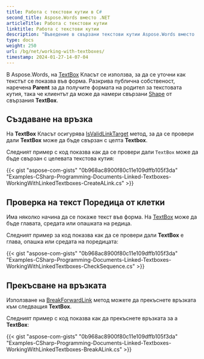 ```yaml
---
title: Работа с текстови кутии в C#
second_title: Aspose.Words вместо .NET
articleTitle: Работа с текстови кутии
linktitle: Работа с текстови кутии
description: "Въведение в свързани текстови кутии Aspose.Words вместо .NET."
type: docs
weight: 250
url: /bg/net/working-with-textboxes/
timestamp: 2024-01-27-14-07-04
---
```


В Aspose.Words, на [TextBox](https://reference.aspose.com/words/net/aspose.words.drawing/textbox/) Класът се използва, за да се уточни как текстът се показва във форма. Разкрива публична собственост, наречена **Parent** за да получите формата на родител за текстовата кутия, така че клиентът да може да намери свързани [Shape](https://reference.aspose.com/words/net/aspose.words.drawing/shape/) от свързания **TextBox**.

## Създаване на връзка

На **TextBox** Класът осигурява [IsValidLinkTarget](https://reference.aspose.com/words/net/aspose.words.drawing/textbox/isvalidlinktarget/) метод, за да се провери дали **TextBox** може да бъде свързан с целта **Textbox**.

Следният пример с код показва как да се провери дали `TextBox` може да бъде свързан с целевата текстова кутия:

{{< gist "aspose-com-gists" "0b968ac8900f80c11e109dffb105f3da" "Examples-CSharp-Programming-Documents-Linked-Textboxes-WorkingWithLinkedTextboxes-CreateALink.cs" >}}

## Проверка на текст Поредица от клетки

Има няколко начина да се покаже текст във форма. На [TextBox](https://reference.aspose.com/words/net/aspose.words.drawing/shape/textbox/) може да бъде главата, средата или опашката на редица.

Следният пример за код показва как да се провери дали **TextBox** е глава, опашка или средата на поредицата:

{{< gist "aspose-com-gists" "0b968ac8900f80c11e109dffb105f3da" "Examples-CSharp-Programming-Documents-Linked-Textboxes-WorkingWithLinkedTextboxes-CheckSequence.cs" >}}

## Прекъсване на връзката

Използване на [BreakForwardLink](https://reference.aspose.com/words/net/aspose.words.drawing/textbox/breakforwardlink/) метод можете да прекъснете връзката към следващия **TextBox**.

Следният пример с код показва как да прекъснете връзката за a **TextBox**:

{{< gist "aspose-com-gists" "0b968ac8900f80c11e109dffb105f3da" "Examples-CSharp-Programming-Documents-Linked-Textboxes-WorkingWithLinkedTextboxes-BreakALink.cs" >}}
